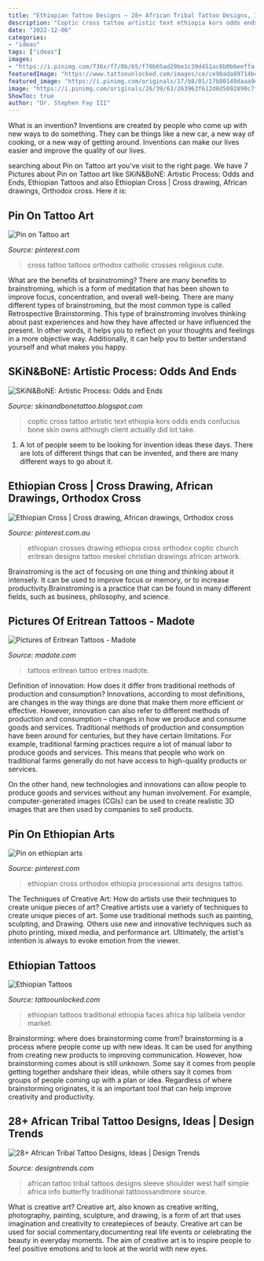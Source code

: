 ```yaml
---
title: "Ethiopian Tattoo Designs ~ 28+ African Tribal Tattoo Designs, Ideas"
description: "Coptic cross tattoo artistic text ethiopia kors odds ends confucius bone skin owns although client actually did lot take"
date: "2022-12-06"
categories:
- "ideas"
tags: ["ideas"]
images:
- "https://i.pinimg.com/736x/f7/0b/65/f70b65ad29be1c39d451ac8b0b6eeffa--christian-symbols-foi.jpg"
featuredImage: "https://www.tattoounlocked.com/images/ce/ce98ada89714b4ba1b8681ae11ed101e.jpeg"
featured_image: "https://i.pinimg.com/originals/17/b8/01/17b80140daaa943e4416d8736de4bf56.png"
image: "https://i.pinimg.com/originals/26/39/63/263963f612d8d5092890c7ffe7f15f7d.jpg"
ShowToc: true
author: "Dr. Stephen Fay III"
---
```



What is an invention?
Inventions are created by people who come up with new ways to do something. They can be things like a new car, a new way of cooking, or a new way of getting around. Inventions can make our lives easier and improve the quality of our lives.

	

		
searching about Pin on Tattoo art you've visit to the right page. We have 7 Pictures about Pin on Tattoo art like SKiN&amp;BoNE: Artistic Process: Odds and Ends, Ethiopian Tattoos and also Ethiopian Cross | Cross drawing, African drawings, Orthodox cross. Here it is:
		
    
## Pin On Tattoo Art

<img loading=lazy src="https://i.pinimg.com/originals/26/39/63/263963f612d8d5092890c7ffe7f15f7d.jpg" onerror="this.onerror=null;this.src='https://tse2.mm.bing.net/th?id=OIP.cZ20gYhQ2IelxA3WohG4HAHaJ4&amp;pid=15.1';" alt="Pin on Tattoo art">

_Source: pinterest.com_

>cross tattoo tattoos orthodox catholic crosses religious cute. 

	

What are the benefits of brainstroming?
There are many benefits to brainstroming, which is a form of meditation that has been shown to improve focus, concentration, and overall well-being. There are many different types of brainstroming, but the most common type is called Retrospective Brainstorming. This type of brainstroming involves thinking about past experiences and how they have affected or have influenced the present. In other words, it helps you to reflect on your thoughts and feelings in a more objective way. Additionally, it can help you to better understand yourself and what makes you happy.

    
## SKiN&amp;BoNE: Artistic Process: Odds And Ends

<img loading=lazy src="https://3.bp.blogspot.com/-cUn40w51juA/UqwhkZ-vWrI/AAAAAAAACWE/Drn1_kj7f1k/s1600/IMG_5690+Coptic+Kors+text.jpg" onerror="this.onerror=null;this.src='https://tse3.mm.bing.net/th?id=OIP.0h8rMMR1KJ-1ZuBpIDNONwHaLH&amp;pid=15.1';" alt="SKiN&amp;BoNE: Artistic Process: Odds and Ends">

_Source: skinandbonetattoo.blogspot.com_

>coptic cross tattoo artistic text ethiopia kors odds ends confucius bone skin owns although client actually did lot take. 

	

1. A lot of people seem to be looking for invention ideas these days. There are lots of different things that can be invented, and there are many different ways to go about it. 

    
## Ethiopian Cross | Cross Drawing, African Drawings, Orthodox Cross

<img loading=lazy src="https://i.pinimg.com/originals/17/b8/01/17b80140daaa943e4416d8736de4bf56.png" onerror="this.onerror=null;this.src='https://tse3.mm.bing.net/th?id=OIP.OFrAC0gQ4seW2fosS_CR9gHaJr&amp;pid=15.1';" alt="Ethiopian Cross | Cross drawing, African drawings, Orthodox cross">

_Source: pinterest.com.au_

>ethiopian crosses drawing ethiopia cross orthodox coptic church eritrean designs tattoo meskel christian drawings african artwork. 

	

Brainstroming is the act of focusing on one thing and thinking about it intensely. It can be used to improve focus or memory, or to increase productivity.Brainstroming is a practice that can be found in many different fields, such as business, philosophy, and science.

    
## Pictures Of Eritrean Tattoos - Madote

<img loading=lazy src="http://4.bp.blogspot.com/-8g8ZNHH7zY8/Tuj4PrPWqkI/AAAAAAAAB5A/5hmAJygXvO4/w1200-h630-p-k-no-nu/388122_274824679232606_100001152299176_713960_1029278483_n.jpg" onerror="this.onerror=null;this.src='https://tse4.mm.bing.net/th?id=OIP.qQDhVsDnktegF9rqvCgpuwHaKJ&amp;pid=15.1';" alt="Pictures of Eritrean Tattoos - Madote">

_Source: madote.com_

>tattoos eritrean tattoo eritrea madote. 

	

Definition of innovation: How does it differ from traditional methods of production and consumption?
Innovations, according to most definitions, are changes in the way things are done that make them more efficient or effective. However, innovation can also refer to different methods of production and consumption – changes in how we produce and consume goods and services.
Traditional methods of production and consumption have been around for centuries, but they have certain limitations. For example, traditional farming practices require a lot of manual labor to produce goods and services. This means that people who work on traditional farms generally do not have access to high-quality products or services.

On the other hand, new technologies and innovations can allow people to produce goods and services without any human involvement. For example, computer-generated images (CGIs) can be used to create realistic 3D images that are then used by companies to sell products.

    
## Pin On Ethiopian Arts

<img loading=lazy src="https://i.pinimg.com/736x/f7/0b/65/f70b65ad29be1c39d451ac8b0b6eeffa--christian-symbols-foi.jpg" onerror="this.onerror=null;this.src='https://tse1.mm.bing.net/th?id=OIP.cSUrgpjNKVQnSZQ74ot4_wHaJb&amp;pid=15.1';" alt="Pin on ethiopian arts">

_Source: pinterest.com_

>ethiopian cross orthodox ethiopia processional arts designs tattoo. 

	

The Techniques of Creative Art: How do artists use their techniques to create unique pieces of art?
Creative artists use a variety of techniques to create unique pieces of art. Some use traditional methods such as painting, sculpting, and Drawing. Others use new and innovative techniques such as photo printing, mixed media, and performance art. Ultimately, the artist's intention is always to evoke emotion from the viewer.

    
## Ethiopian Tattoos

<img loading=lazy src="https://www.tattoounlocked.com/images/ce/ce98ada89714b4ba1b8681ae11ed101e.jpeg" onerror="this.onerror=null;this.src='https://tse3.mm.bing.net/th?id=OIP.cDTy3HMZR5SlXYivIhuuLQHaLO&amp;pid=15.1';" alt="Ethiopian Tattoos">

_Source: tattoounlocked.com_

>ethiopian tattoos traditional ethiopia faces africa hip lalibela vendor market. 

	

Brainstorming: where does brainstorming come from?
brainstorming is a process where people come up with new ideas. It can be used for anything from creating new products to improving communication. However, how brainstorming comes about is still unknown. Some say it comes from people getting together andshare their ideas, while others say it comes from groups of people coming up with a plan or idea. Regardless of where brainstorming originates, it is an important tool that can help improve creativity and productivity.

    
## 28+ African Tribal Tattoo Designs, Ideas | Design Trends

<img loading=lazy src="http://images.designtrends.com/wp-content/uploads/2016/03/21072849/Tattoo-On-Shoulder.jpg" onerror="this.onerror=null;this.src='https://tse1.mm.bing.net/th?id=OIP.uqcSKfFCnuCUZnM9btePrwHaHa&amp;pid=15.1';" alt="28+ African Tribal Tattoo Designs, Ideas | Design Trends">

_Source: designtrends.com_

>african tattoo tribal tattoos designs sleeve shoulder west half simple africa info butterfly traditional tattoossandmore source. 

	

What is creative art?
Creative art, also known as creative writing, photography, painting, sculpture, and drawing, is a form of art that uses imagination and creativity to createpieces of beauty. Creative art can be used for social commentary,documenting real life events or celebrating the beauty in everyday moments. The aim of creative art is to inspire people to feel positive emotions and to look at the world with new eyes.

